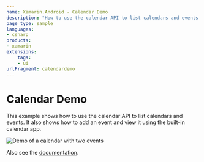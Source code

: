 ```yaml
---
name: Xamarin.Android - Calendar Demo
description: "How to use the calendar API to list calendars and events. It also shows how to add an event... (UI)"
page_type: sample
languages:
- csharp
products:
- xamarin
extensions:
    tags:
    - ui
urlFragment: calendardemo
---
```

# Calendar Demo

This example shows how to use the calendar API to list calendars and events.
It also shows how to add an event and view it using the built-in calendar app.

![Demo of a calendar with two events](Screenshots/Calendar1.png)

Also see the [documentation](https://docs.microsoft.com/xamarin/android/user-interface/controls/calendar).
